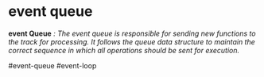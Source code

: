 # event queue

****event Queue**** _: The event queue is responsible for sending new functions to the track for processing. It follows the queue data structure to maintain the correct sequence in which all operations should be sent for execution._

#event-queue
#event-loop 